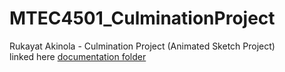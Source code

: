 # MTEC4501_CulminationProject

Rukayat Akinola - Culmination Project (Animated Sketch Project) <br />
linked here [documentation folder](https://drive.google.com/drive/folders/1xSeJYPl_D3SBLNeoKTYdZAw0g2dG5IuL?usp=share_link)
